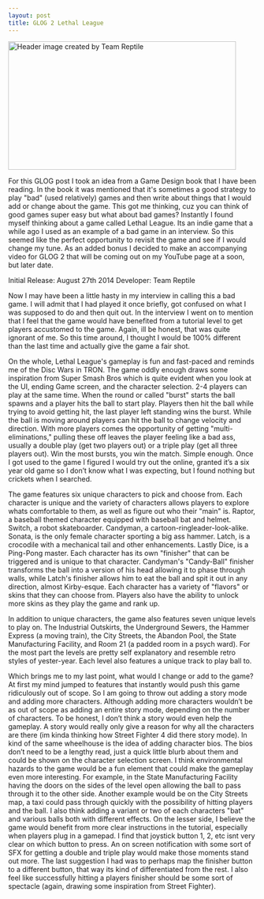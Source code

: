 ```yaml
---
layout: post
title: GLOG 2 Lethal League
---
```


<img src="http://Callmezyos.github.io/images/LethalLeague.jpeg" alt="Header image created by Team Reptile" 
style="width:462px;height:260px;position:center">

For this GLOG post I took an idea from a Game Design book that I have been reading. In the book it was mentioned that 
it's sometimes a good strategy to play "bad" (used relatively) games and then write about things that I would add or change 
about the game. This got me thinking, cuz you can think of good games super easy but what about bad games? Instantly I found 
myself thinking about a game called Lethal League. Its an indie game that a while ago I used as an example of a bad game in 
an interview. So this seemed like the perfect opportunity to revisit the game and see if I would change my tune.  As an added 
bonus I decided to make an accompanying video for GLOG 2 that will be coming out on my YouTube page at a soon, but later date.

Initial Release: August 27th 2014
Developer: Team Reptile 

Now I may have been a little hasty in my interview in calling this a bad game. I will admit that I had played it once briefly, 
got confused on what I was supposed to do and then quit out. In the interview I went on to mention that I feel that the game 
would have benefited from a tutorial level to get players accustomed to the game. Again, ill be honest, that was quite ignorant 
of me. So this time around, I thought I would be 100% different than the last time and actually give the game a fair shot.

On the whole, Lethal League's gameplay is fun and fast-paced and reminds me of the Disc Wars in TRON. The game oddly enough 
draws some inspiration from Super Smash Bros which is quite evident when you look at the UI, ending Game screen, and the 
character selection. 2-4 players can play at the same time. When the round or called "burst" starts the ball spawns and a 
player hits the ball to start play. Players then hit the ball while trying to avoid getting hit, the last player left standing 
wins the burst. While the ball is moving around players can hit the ball to change velocity and direction. With more players 
comes the opportunity of getting "multi-eliminations," pulling these off leaves the player feeling like a bad ass, usually a 
double play (get two players out) or a triple play (get all three players out). Win the most bursts, you win the match. 
Simple enough. Once I got used to the game I figured I would try out the online, granted it’s a six year old game so I don’t 
know what I was expecting, but I found nothing but crickets when I searched. 

The game features six unique characters to pick and choose from. Each character is unique and the variety of characters allows 
players to explore whats comfortable to them, as well as figure out who their "main" is. Raptor, a baseball themed character 
equipped with baseball bat and helmet. Switch, a robot skateboarder. Candyman, a cartoon-ringleader-look-alike. Sonata, is the 
only female character sporting a big ass hammer. Latch, is a crocodile with a mechanical tail and other enhancements. Lastly 
Dice, is a Ping-Pong master. Each character has its own "finisher" that can be triggered and is unique to that character. 
Candyman's "Candy-Ball" finisher transforms the ball into a version of his head allowing it to phase through walls, while 
Latch's finisher allows him to eat the ball and spit it out in any direction, almost Kirby-esque. Each character has a variety 
of "flavors" or skins that they can choose from. Players also have the ability to unlock more skins as they play the game and 
rank up.

In addition to unique characters, the game also features seven unique levels to play on. The Industrial Outskirts, the 
Underground Sewers, the Hammer Express (a moving train), the City Streets, the Abandon Pool, the State Manufacturing Facility, 
and Room 21 (a padded room in a psych ward). For the most part the levels are pretty self explanatory and resemble retro 
styles of yester-year.  Each level also features a unique track to play ball to.

Which brings me to my last point, what would I change or add to the game? At first my mind jumped to features that instantly 
would push this game ridiculously out of scope. So I am going to throw out adding a story mode and adding more characters. 
Although adding more characters wouldn’t be as out of scope as adding an entire story mode, depending on the number of 
characters. To be honest, I don’t think a story would even help the gameplay. A story would really only give a reason for 
why all the characters are there (im kinda thinking how Street Fighter 4 did there story mode). In kind of the same wheelhouse 
is the idea of adding character bios. The bios don’t need to be a lengthy read, just a quick little blurb about them and could 
be shown on the character selection screen. I think environmental hazards to the game would be a fun element that could make 
the gameplay even more interesting. For example, in the State Manufacturing Facility having the doors on the sides of the 
level open allowing the ball to pass through it to the other side. Another example would be on the City Streets map, a taxi 
could pass through quickly with the possibility of hitting players and the ball. I also think adding a variant or two of 
each characters "bat" and various balls both with different effects. On the lesser side, I believe the game would benefit 
from more clear instructions in the tutorial, especially when players plug in a gamepad. I find that joystick button 1, 2, 
etc isnt very clear on which button to press. An on screen notification with some sort of SFX for getting a double and triple 
play would make those moments stand out more. The last suggestion I had was to perhaps map the finisher button to a different 
button, that way its kind of differentiated from the rest. I also feel like successfully hitting a players finisher should be 
some sort of spectacle (again, drawing some inspiration from Street Fighter).


